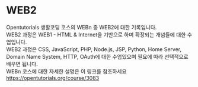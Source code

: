 WEB2
==========
Opentutorials 생활코딩 코스의 WEBn 중 WEB2에 대한 기록입니다.   
WEB2 과정은 WEB1 - HTML & Internet을 기반으로 하며 확장되는 개념들에 대한 수업입니다.   
WEB2 과정은 CSS, JavaScript, PHP, Node.js, JSP, Python, Home Server, Domain Name System, HTTP, OAuth에 대한 수업있으며 필요에 따라 선택적으로 배우면 됩니다.   
WEBn 코스에 대한 자세한 설명은 이 링크를 참조하세요 https://opentutorials.org/course/3083
